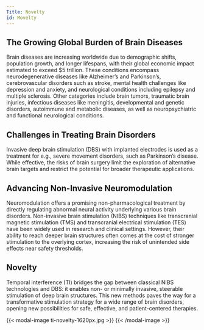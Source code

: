 ```yaml
---
Title: Novelty
id: Movelty
---
```


## The Growing Global Burden of Brain Diseases

Brain diseases are increasing worldwide due to demographic shifts, population growth, and longer lifespans, with their global economic impact estimated to exceed $5 trillion. These conditions encompass neurodegenerative diseases like Alzheimer’s and Parkinson’s, cerebrovascular disorders such as stroke, mental health challenges like depression and anxiety, and neurological conditions including epilepsy and multiple sclerosis. Other categories include brain tumors, traumatic brain injuries, infectious diseases like meningitis, developmental and genetic disorders, autoimmune and metabolic diseases, as well as neuropsychiatric and functional neurological conditions.

## Challenges in Treating Brain Disorders

Invasive deep brain stimulation (DBS) with implanted electrodes is used as a treatment for e.g., severe movement disorders, such as Parkinson’s disease. While effective, the risks of brain surgery limit the exploration of alternative brain targets and restrict the potential for broader therapeutic applications.

## Advancing Non-Invasive Neuromodulation

Neuromodulation offers a promising non-pharmacological treatment by directly regulating abnormal neural activity underlying various brain disorders. Non-invasive brain stimulation (NIBS) techniques like transcranial magnetic stimulation (TMS) and transcranial electrical stimulation (TES) have been widely used in research and clinical settings. However, their ability to reach deeper brain structures often comes at the cost of stronger stimulation to the overlying cortex, increasing the risk of unintended side effects near safety thresholds.

## Novelty 

Temporal interference (TI) bridges the gap between classical NIBS technologies and DBS: it enables non- or minimally invasive, steerable stimulation of deep brain structures. This new methods paves the way for a transformative stimulation strategy for a wide range of brain disorders, opening new possibilities for safe, effective, and patient-centered therapies.

{{< modal-image ti-novelty-1620px.jpg >}}
{{< /modal-image >}}
